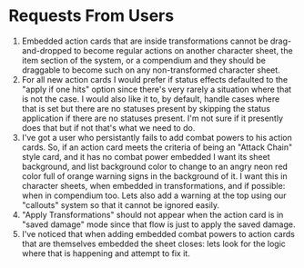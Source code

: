 # Requests From Users
1. Embedded action cards that are inside transformations cannot be drag-and-dropped to become regular actions on another character sheet, the item section of the system, or a compendium and they should be draggable to become such on any non-transformed character sheet.
2. For all new action cards I would prefer if status effects defaulted to the "apply if one hits" option since there's very rarely a situation where that is not the case. I would also like it to, by default, handle cases where that is set but there are no statuses present by skipping the status application if there are no statuses present. I'm not sure if it presently does that but if not that's what we need to do.
3. I've got a user who persistantly fails to add combat powers to his action cards. So, if an action card meets the criteria of being an "Attack Chain" style card, and it has no combat power embedded I want its sheet background, and list background color to change to an angry neon red color full of orange warning signs in the background of it. I want this in character sheets, when embedded in transformations, and if possible: when in compendium too. Lets also add a warning at the top using our "callouts" system so that it cannot be ignored easily.
4. "Apply Transformations" should not appear when the action card is in "saved damage" mode since that flow is just to apply the saved damage.
5. I've noticed that when adding embedded combat powers to action cards that are themselves embedded the sheet closes: lets look for the logic where that is happening and attempt to fix it.
